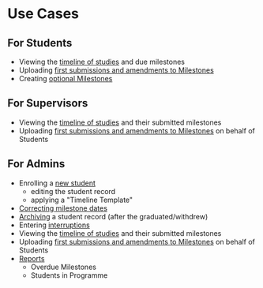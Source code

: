 # Use Cases


## For Students

* Viewing the [timeline of studies](usecase_timeline) and due milestones
* Uploading [first submissions and amendments to Milestones](usecase_milestone)
* Creating [optional Milestones](usecase_optional_milestone)

## For Supervisors

* Viewing the [timeline of studies](usecase_timeline) and their submitted milestones
* Uploading [first submissions and amendments to Milestones](usecase_milestone) on behalf of Students

## For Admins

* Enrolling a [new student](usecase_admin)
  * editing the student record
  * applying a "Timeline Template"
* [Correcting milestone dates](usecase_admin)
* [Archiving](usecase_archive) a student record (after the graduated/withdrew)
* Entering [interruptions](usecase_interruption)
* Viewing the [timeline of studies](usecase_timeline) and their submitted milestones
* Uploading [first submissions and amendments to Milestones](usecase_milestone) on behalf of Students
* [Reports](reporting)
  * Overdue Milestones
  * Students in Programme




